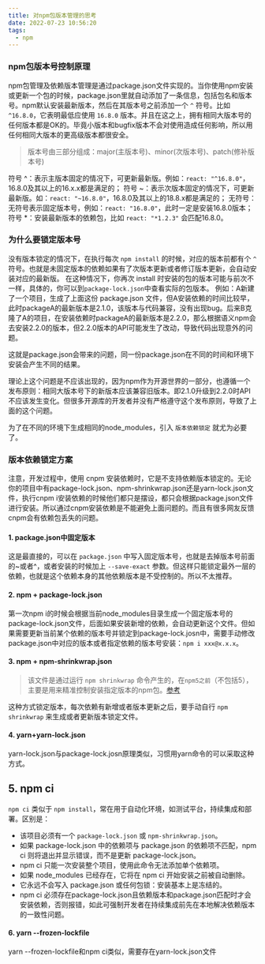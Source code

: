 ```yaml
---
title: 对npm包版本管理的思考
date: 2022-07-23 10:56:20
tags:
  - npm
---
```


### npm包版本号控制原理

npm包管理及依赖版本管理是通过package.json文件实现的。当你使用npm安装或更新一个包的时候，package.json里就自动添加了一条信息，包括包名和版本号。npm默认安装最新版本，然后在其版本号之前添加一个 `^` 符号。比如 `^16.8.0`，它表明最低应使用 `16.8.0` 版本。并且在这之上，拥有相同大版本号的任何版本都是OK的。毕竟小版本和bugfix版本不会对使用造成任何影响，所以用任何相同大版本的更高级版本都很安全。

> 版本号由三部分组成：major(主版本号)、minor(次版本号)、patch(修补版本号)

符号 ^：表示主版本固定的情况下，可更新最新版。例如：`react: "^16.8.0"`，16.8.0及其以上的16.x.x都是满足的；
符号 ~：表示次版本固定的情况下，可更新最新版。如：`react: "~16.8.0"`，16.8.0及其以上的18.8.x都是满足的；
无符号：无符号表示固定版本号，例如：`react: "16.8.0"`，此时一定是安装16.8.0版本；
符号 *：安装最新版本的依赖包，比如 `react: "*1.2.3"` 会匹配16.8.0。


### 为什么要锁定版本号

没有版本锁定的情况下，在执行每次 `npm install` 的时候，对应的版本前都有个 `^` 符号。也就是未固定版本的依赖如果有了次版本更新或者修订版本更新，会自动安装对应的最新版。 在这种情况下，你再次 install 时安装的包的版本可能与前次不一样，具体的，你可以到`package-lock.json`中查看实际的包版本。 例如：A新建了一个项目，生成了上面这份 package.json 文件，但A安装依赖的时间比较早，此时packageA的最新版本是2.1.0，该版本与代码兼容，没有出现bug。后来B克隆了A的项目，在安装依赖时packageA的最新版本是2.2.0，那么根据语义npm会去安装2.2.0的版本，但2.2.0版本的API可能发生了改动，导致代码出现意外的问题。

这就是package.json会带来的问题，同一份package.json在不同的时间和环境下安装会产生不同的结果。

理论上这个问题是不应该出现的，因为npm作为开源世界的一部分，也遵循一个发布原则：相同大版本号下的新版本应该兼容旧版本。即2.1.0升级到2.2.0时API不应该发生变化。但很多开源库的开发者并没有严格遵守这个发布原则，导致了上面的这个问题。

为了在不同的环境下生成相同的node_modules，引入 `版本依赖锁定` 就尤为必要了。

### 版本依赖锁定方案

注意，开发过程中，使用 cnpm 安装依赖时，它是不支持依赖版本锁定的。无论你的项目中有package-lock.json、npm-shrinkwrap.json还是yarn-lock.json文件，执行cnpm i安装依赖的时候他们都只是摆设，都只会根据package.json文件进行安装。所以通过cnpm安装依赖是不能避免上面问题的。而且有很多网友反馈cnpm会有依赖包丢失的问题。

#### 1. package.json中固定版本

这是最直接的，可以在 `package.json` 中写入固定版本号，也就是去掉版本号前面的~或者^，或者安装的时候加上 `--save-exact` 参数。但这样只能锁定最外一层的依赖，也就是这个依赖本身的其他依赖版本是不受控制的。所以不太推荐。

#### 2. npm + package-lock.json
第一次npm i的时候会根据当前node_modules目录生成一个固定版本号的package-lock.json文件，后面如果安装新增的依赖，会自动更新这个文件。但如果需要更新当前某个依赖的版本号并锁定到package-lock.josn中，需要手动修改package.json中对应的版本或者指定依赖的版本号安装：`npm i xxx@x.x.x`。

#### 3. npm + npm-shrinkwrap.json

> 该文件是通过运行 `npm shrinkwrap` 命令产生的，在`npm5之前`（不包括5），主要是用来精准控制安装指定版本的npm包。[参考](https://juejin.cn/post/6844903797668462605#heading-2)

这种方式锁定版本，每次依赖有新增或者版本更新之后，要手动自行 `npm shrinkwrap` 来生成或者更新版本锁定文件。

#### 4. yarn+yarn-lock.json
yarn-lock.json与package-lock.josn原理类似，习惯用yarn命令的可以采取这种方式。

## 5. npm ci
`npm ci` 类似于 `npm install`，常在用于自动化环境，如测试平台，持续集成和部署。区别是：

- 该项目必须有一个 `package-lock.json` 或 `npm-shrinkwrap.json`。
- 如果 package-lock.json 中的依赖项与 package.json 的依赖项不匹配，npm ci 则将退出并显示错误，而不是更新 package-lock.json。
- npm ci 只能一次安装整个项目，使用此命令无法添加单个依赖项。
- 如果 node_modules 已经存在，它将在 npm ci 开始安装之前被自动删除。
- 它永远不会写入 package.json 或任何包锁：安装基本上是冻结的。
- npm ci 必须存在package-lock.json且依赖版本和package.json匹配时才会安装依赖，否则报错，如此可强制开发者在持续集成前先在本地解决依赖版本的一致性问题。

#### 6. yarn --frozen-lockfile
yarn --frozen-lockfile和npm ci类似，需要存在yarn-lock.json文件
